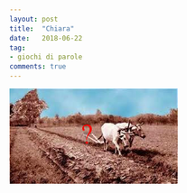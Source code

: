 ```yaml
---
layout: post
title:  "Chiara"
date:   2018-06-22
tag:
- giochi di parole
comments: true
---
```


![](/assets/2018-06-22/chiara.jpg)
